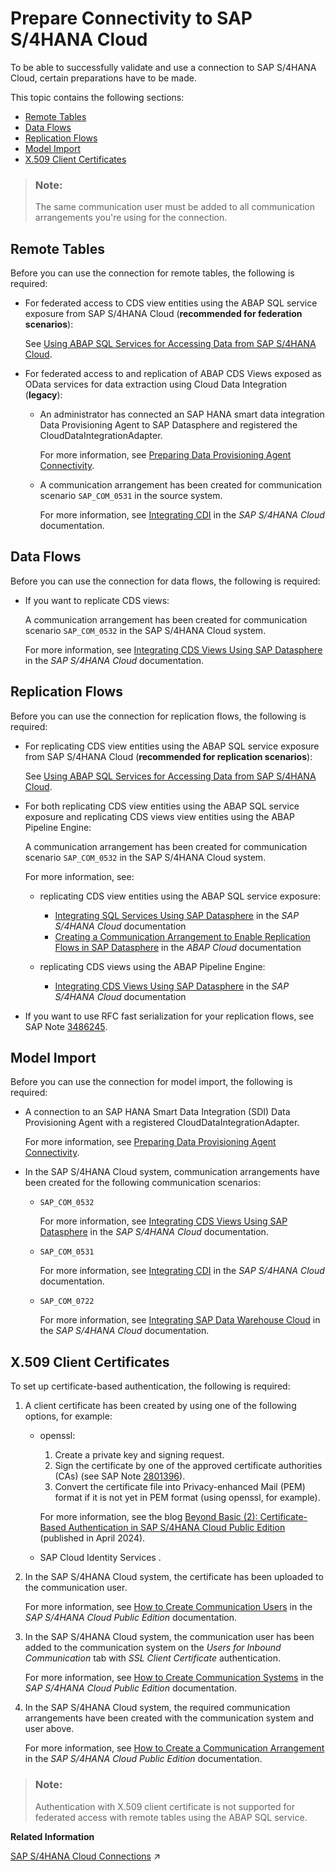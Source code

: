 <!-- loioabb159e027184c98a54fc1b2a88dd3f5 -->

# Prepare Connectivity to SAP S/4HANA Cloud

To be able to successfully validate and use a connection to SAP S/4HANA Cloud, certain preparations have to be made.



This topic contains the following sections:

-   [Remote Tables](prepare-connectivity-to-sap-s-4hana-cloud-abb159e.md#loioabb159e027184c98a54fc1b2a88dd3f5__section_prereq_rt)
-   [Data Flows](prepare-connectivity-to-sap-s-4hana-cloud-abb159e.md#loioabb159e027184c98a54fc1b2a88dd3f5__section_prereq_df)
-   [Replication Flows](prepare-connectivity-to-sap-s-4hana-cloud-abb159e.md#loioabb159e027184c98a54fc1b2a88dd3f5__section_prereq_rf)
-   [Model Import](prepare-connectivity-to-sap-s-4hana-cloud-abb159e.md#loioabb159e027184c98a54fc1b2a88dd3f5__section_prereq_mt)
-   [X.509 Client Certificates](prepare-connectivity-to-sap-s-4hana-cloud-abb159e.md#loioabb159e027184c98a54fc1b2a88dd3f5__section_prereq_X509)

> ### Note:  
> The same communication user must be added to all communication arrangements you're using for the connection.



<a name="loioabb159e027184c98a54fc1b2a88dd3f5__section_prereq_rt"/>

## Remote Tables

Before you can use the connection for remote tables, the following is required:

-   For federated access to CDS view entities using the ABAP SQL service exposure from SAP S/4HANA Cloud \(**recommended for federation scenarios**\):

    See [Using ABAP SQL Services for Accessing Data from SAP S/4HANA Cloud](using-abap-sql-services-for-accessing-data-from-sap-s-4hana-cloud-ef2b223.md).

-   For federated access to and replication of ABAP CDS Views exposed as OData services for data extraction using Cloud Data Integration \(**legacy**\):
    -   An administrator has connected an SAP HANA smart data integration Data Provisioning Agent to SAP Datasphere and registered the CloudDataIntegrationAdapter.

        For more information, see [Preparing Data Provisioning Agent Connectivity](preparing-data-provisioning-agent-connectivity-f1a39d1.md).

    -   A communication arrangement has been created for communication scenario `SAP_COM_0531` in the source system. 

        For more information, see [Integrating CDI](https://help.sap.com/viewer/0f69f8fb28ac4bf48d2b57b9637e81fa/latest/en-US/4a006b43551d4cb5aed6399c0ace6b98.html) in the *SAP S/4HANA Cloud* documentation.





<a name="loioabb159e027184c98a54fc1b2a88dd3f5__section_prereq_df"/>

## Data Flows

Before you can use the connection for data flows, the following is required:

-   If you want to replicate CDS views:

    A communication arrangement has been created for communication scenario `SAP_COM_0532` in the SAP S/4HANA Cloud system.

    For more information, see [Integrating CDS Views Using SAP Datasphere](https://help.sap.com/viewer/0f69f8fb28ac4bf48d2b57b9637e81fa/latest/en-US/f509eddda867452db9631dae1ae442a3.html) in the *SAP S/4HANA Cloud* documentation.




<a name="loioabb159e027184c98a54fc1b2a88dd3f5__section_prereq_rf"/>

## Replication Flows

Before you can use the connection for replication flows, the following is required:

-   For replicating CDS view entities using the ABAP SQL service exposure from SAP S/4HANA Cloud \(**recommended for replication scenarios**\):

    See [Using ABAP SQL Services for Accessing Data from SAP S/4HANA Cloud](using-abap-sql-services-for-accessing-data-from-sap-s-4hana-cloud-ef2b223.md).

-   For both replicating CDS view entities using the ABAP SQL service exposure and replicating CDS views view entities using the ABAP Pipeline Engine:

    A communication arrangement has been created for communication scenario `SAP_COM_0532` in the SAP S/4HANA Cloud system.

    For more information, see:

    -   replicating CDS view entities using the ABAP SQL service exposure:
        -   [Integrating SQL Services Using SAP Datasphere](https://help.sap.com/docs/SAP_S4HANA_CLOUD/0f69f8fb28ac4bf48d2b57b9637e81fa/a91d39c3ea494344897fca7bc9578b85.html) in the *SAP S/4HANA Cloud* documentation
        -   [Creating a Communication Arrangement to Enable Replication Flows in SAP Datasphere](https://help.sap.com/docs/abap-cloud/abap-integration-connectivity/creating-communication-arrangement-to-enable-replication-flows-in-sap-datasphere?version=s4hana_cloud) in the *ABAP Cloud* documentation

    -   replicating CDS views using the ABAP Pipeline Engine:
        -   [Integrating CDS Views Using SAP Datasphere](https://help.sap.com/viewer/0f69f8fb28ac4bf48d2b57b9637e81fa/latest/en-US/f509eddda867452db9631dae1ae442a3.html) in the *SAP S/4HANA Cloud* documentation


-   If you want to use RFC fast serialization for your replication flows, see SAP Note [3486245](https://me.sap.com/notes/3486245).




<a name="loioabb159e027184c98a54fc1b2a88dd3f5__section_prereq_mt"/>

## Model Import

Before you can use the connection for model import, the following is required:

-   A connection to an SAP HANA Smart Data Integration \(SDI\) Data Provisioning Agent with a registered CloudDataIntegrationAdapter.

    For more information, see [Preparing Data Provisioning Agent Connectivity](preparing-data-provisioning-agent-connectivity-f1a39d1.md).

-   In the SAP S/4HANA Cloud system, communication arrangements have been created for the following communication scenarios:

    -   `SAP_COM_0532` 

        For more information, see [Integrating CDS Views Using SAP Datasphere](https://help.sap.com/viewer/0f69f8fb28ac4bf48d2b57b9637e81fa/latest/en-US/f509eddda867452db9631dae1ae442a3.html) in the *SAP S/4HANA Cloud* documentation.

    -   `SAP_COM_0531`

        For more information, see [Integrating CDI](https://help.sap.com/viewer/0f69f8fb28ac4bf48d2b57b9637e81fa/latest/en-US/4a006b43551d4cb5aed6399c0ace6b98.html) in the *SAP S/4HANA Cloud* documentation.

    -   `SAP_COM_0722` 

        For more information, see [Integrating SAP Data Warehouse Cloud](https://help.sap.com/viewer/0f69f8fb28ac4bf48d2b57b9637e81fa/latest/en-US/8b0662cbc94940b98d8bb6f0696ccfa4.html) in the *SAP S/4HANA Cloud* documentation.





<a name="loioabb159e027184c98a54fc1b2a88dd3f5__section_prereq_X509"/>

## X.509 Client Certificates

To set up certificate-based authentication, the following is required:

1.  A client certificate has been created by using one of the following options, for example:
    -   openssl:

        1.  Create a private key and signing request.
        2.  Sign the certificate by one of the approved certificate authorities \(CAs\) \(see SAP Note [2801396](https://me.sap.com/notes/2801396)\).
        3.  Convert the certificate file into Privacy-enhanced Mail \(PEM\) format if it is not yet in PEM format \(using openssl, for example\).

        For more information, see the blog [Beyond Basic \(2\): Certificate-Based Authentication in SAP S/4HANA Cloud Public Edition](https://community.sap.com/t5/enterprise-resource-planning-blog-posts-by-sap/beyond-basic-2-certificate-based-authentication-in-sap-s-4hana-cloud-public/ba-p/13644334) \(published in April 2024\).

    -   SAP Cloud Identity Services .

2.  In the SAP S/4HANA Cloud system, the certificate has been uploaded to the communication user.

    For more information, see [How to Create Communication Users](https://help.sap.com/docs/SAP_S4HANA_CLOUD/0f69f8fb28ac4bf48d2b57b9637e81fa/0377adea0401467f939827242c1f4014.html) in the *SAP S/4HANA Cloud Public Edition* documentation.

3.  In the SAP S/4HANA Cloud system, the communication user has been added to the communication system on the *Users for Inbound Communication* tab with *SSL Client Certificate* authentication.

    For more information, see [How to Create Communication Systems](https://help.sap.com/docs/SAP_S4HANA_CLOUD/0f69f8fb28ac4bf48d2b57b9637e81fa/1bfe32ae08074b7186e375ab425fb114.html) in the *SAP S/4HANA Cloud Public Edition* documentation.

4.  In the SAP S/4HANA Cloud system, the required communication arrangements have been created with the communication system and user above.

    For more information, see [How to Create a Communication Arrangement](https://help.sap.com/docs/SAP_S4HANA_CLOUD/0f69f8fb28ac4bf48d2b57b9637e81fa/a0771f6765f54e1c8193ad8582a32edb.html) in the *SAP S/4HANA Cloud Public Edition* documentation.


> ### Note:  
> Authentication with X.509 client certificate is not supported for federated access with remote tables using the ABAP SQL service.

**Related Information**  


[SAP S/4HANA Cloud Connections](https://help.sap.com/viewer/9f36ca35bc6145e4acdef6b4d852d560/DEV_CURRENT/en-US/a98e5ffdf47c44d9a845dca01a18bd82.html "Use an SAP S/4HANA Cloud connection to access or import extraction-enabled ABAP Core Data Services views (ABAP CDS views) from SAP S/4HANA Cloud.") :arrow_upper_right:

